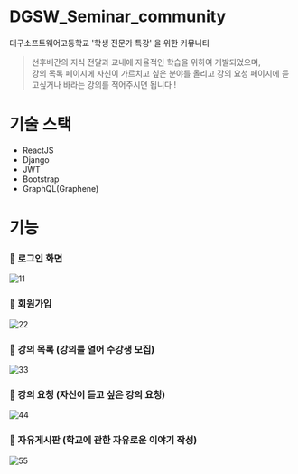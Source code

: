# DGSW_Seminar_community
대구소프트웨어고등학교 '학생 전문가 특강' 을 위한 커뮤니티

> 선후배간의 지식 전달과 교내에 자율적인 학습을 위하여 개발되었으며,     
> 강의 목록 페이지에 자신이 가르치고 싶은 분야를 올리고 강의 요청 페이지에
> 듣고싶거나 바라는 강의를 적어주시면 됩니다 !


# 기술 스택
 * ReactJS
 * Django
 * JWT
 * Bootstrap
 * GraphQL(Graphene)
 
# 기능 

### 🙌 로그인 화면
 ![11](https://user-images.githubusercontent.com/38284097/88253595-72967580-cced-11ea-8e75-7fa1331f1aba.PNG)   
 
### 🙌 회원가입
![22](https://user-images.githubusercontent.com/38284097/88253596-732f0c00-cced-11ea-8a06-578122501d6b.PNG)

### 📃 강의 목록 (강의를 열어 수강생 모집)
![33](https://user-images.githubusercontent.com/38284097/88253597-732f0c00-cced-11ea-9ea3-1544066297a2.PNG)

### 📃 강의 요청 (자신이 듣고 싶은 강의 요청)
![44](https://user-images.githubusercontent.com/38284097/88253598-73c7a280-cced-11ea-8f95-dc1882bd71f7.PNG)

### 📃 자유게시판 (학교에 관한 자유로운 이야기 작성)
![55](https://user-images.githubusercontent.com/38284097/88253588-70341b80-cced-11ea-9f29-2fb74152cdf9.PNG)

